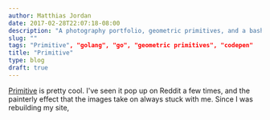 ```yaml
---
author: Matthias Jordan
date: 2017-02-28T22:07:18-08:00
description: "A photography portfolio, geometric primitives, and a bash script."
slug: ""
tags: "Primitive", "golang", "go", "geometric primitives", "codepen"
title: "Primitive"
type: blog
draft: true
---
```

[Primitive](https://github.com/fogleman/primitive) is pretty cool. I've seen it pop up on Reddit a few times, and the painterly effect that the images take on always stuck with me. Since I was rebuilding my site,
